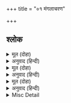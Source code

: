 +++
title = "०१ मंगलाचरण"

+++


## श्लोक


<details><summary>मूल (दोहा)</summary>

केकीकण्ठाभनीलं सुरवरविलस-  
द्विप्रपादाब्जचिह्नं  
शोभाढॺं पीतवस्त्रं सरसिजनयनं  
सर्वदा सुप्रसन्नम्।  
पाणौ नाराचचापं कपिनिकरयुतं  
बन्धुना सेव्यमानं  
नौमीडॺं जानकीशं रघुवरमनिशं  
पुष्पकारूढरामम्॥ १॥
</details>

<details><summary>अनुवाद (हिन्दी)</summary>

मोरके कण्ठकी आभाके समान (हरिताभ) नीलवर्ण, देवताओंमें श्रेष्ठ, ब्राह्मण (भृगुजी) के चरणकमलके चिह्नसे सुशोभित, शोभासे पूर्ण, पीताम्बरधारी, कमलनेत्र, सदा परम प्रसन्न, हाथोंमें बाण और धनुष धारण किये हुए, वानरसमूहसे युक्त, भाई लक्ष्मणजीसे सेवित, स्तुति किये जाने योग्य, श्रीजानकीजीके पति, रघुकुलश्रेष्ठ, पुष्पकविमानपर सवार श्रीरामचन्द्रजीको मैं निरन्तर नमस्कार करता हूँ॥ १॥
</details>

<details><summary>मूल (दोहा)</summary>

कोसलेन्द्रपदकञ्जमञ्जुलौ  
कोमलावजमहेशवन्दितौ।  
जानकीकरसरोजलालितौ  
चिन्तकस्य मनभृङ्गसङ्गिनौ॥ २॥
</details>

<details><summary>अनुवाद (हिन्दी)</summary>

कोसलपुरीके स्वामी श्रीरामचन्द्रजीके सुन्दर और कोमल दोनों चरणकमल ब्रह्माजी और शिवजीके द्वारा वन्दित हैं, श्रीजानकीजीके करकमलोंसे दुलराये हुए हैं और चिन्तन करनेवालेके मनरूपी भौंरेके नित्य संगी हैं अर्थात्  चिन्तन करनेवालोंका मनरूपी भ्रमर सदा उन चरणकमलोंमें बसा रहता है॥ २॥
</details>

<details><summary>मूल (दोहा)</summary>

कुन्दइन्दुदरगौरसुन्दरं  
अम्बिकापतिमभीष्टसिद्धिदम्।  
कारुणीककलकञ्जलोचनं  
नौमि शङ्करमनङ्गमोचनम्॥ ३॥
</details>

<details><summary>अनुवाद (हिन्दी)</summary>

कुन्दके फूल, चन्द्रमा और शङ्खके समान सुन्दर गौरवर्ण, जगज्जननी श्रीपार्वतीजीके पति, वाञ्छित फलके देनेवाले, (दुःखियोंपर सदा) दया करनेवाले, सुन्दर कमलके समान नेत्रवाले, कामदेवसे छुड़ानेवाले, (कल्याणकारी) श्रीशङ्करजीको मैं नमस्कार करता हूँ॥ ३॥
</details>

<details><summary>Misc Detail</summary>


</details>
